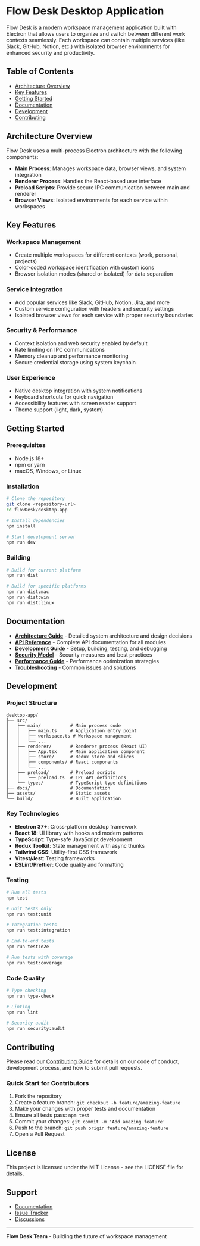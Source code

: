 # Flow Desk Desktop Application

Flow Desk is a modern workspace management application built with Electron that allows users to organize and switch between different work contexts seamlessly. Each workspace can contain multiple services (like Slack, GitHub, Notion, etc.) with isolated browser environments for enhanced security and productivity.

## Table of Contents

- [Architecture Overview](#architecture-overview)
- [Key Features](#key-features)
- [Getting Started](#getting-started)
- [Documentation](#documentation)
- [Development](#development)
- [Contributing](#contributing)

## Architecture Overview

Flow Desk uses a multi-process Electron architecture with the following components:

- **Main Process**: Manages workspace data, browser views, and system integration
- **Renderer Process**: Handles the React-based user interface
- **Preload Scripts**: Provide secure IPC communication between main and renderer
- **Browser Views**: Isolated environments for each service within workspaces

## Key Features

### Workspace Management
- Create multiple workspaces for different contexts (work, personal, projects)
- Color-coded workspace identification with custom icons
- Browser isolation modes (shared or isolated) for data separation

### Service Integration
- Add popular services like Slack, GitHub, Notion, Jira, and more
- Custom service configuration with headers and security settings
- Isolated browser views for each service with proper security boundaries

### Security & Performance
- Context isolation and web security enabled by default
- Rate limiting on IPC communications
- Memory cleanup and performance monitoring
- Secure credential storage using system keychain

### User Experience
- Native desktop integration with system notifications
- Keyboard shortcuts for quick navigation
- Accessibility features with screen reader support
- Theme support (light, dark, system)

## Getting Started

### Prerequisites
- Node.js 18+ 
- npm or yarn
- macOS, Windows, or Linux

### Installation

```bash
# Clone the repository
git clone <repository-url>
cd flowDesk/desktop-app

# Install dependencies
npm install

# Start development server
npm run dev
```

### Building

```bash
# Build for current platform
npm run dist

# Build for specific platforms
npm run dist:mac
npm run dist:win
npm run dist:linux
```

## Documentation

- [**Architecture Guide**](./ARCHITECTURE.md) - Detailed system architecture and design decisions
- [**API Reference**](./API.md) - Complete API documentation for all modules
- [**Development Guide**](./DEVELOPMENT.md) - Setup, building, testing, and debugging
- [**Security Model**](./SECURITY.md) - Security measures and best practices
- [**Performance Guide**](./PERFORMANCE.md) - Performance optimization strategies
- [**Troubleshooting**](./TROUBLESHOOTING.md) - Common issues and solutions

## Development

### Project Structure

```
desktop-app/
├── src/
│   ├── main/           # Main process code
│   │   ├── main.ts     # Application entry point
│   │   ├── workspace.ts # Workspace management
│   │   └── ...
│   ├── renderer/       # Renderer process (React UI)
│   │   ├── App.tsx     # Main application component
│   │   ├── store/      # Redux store and slices
│   │   ├── components/ # React components
│   │   └── ...
│   ├── preload/        # Preload scripts
│   │   └── preload.ts  # IPC API definitions
│   └── types/          # TypeScript type definitions
├── docs/               # Documentation
├── assets/             # Static assets
└── build/              # Built application
```

### Key Technologies

- **Electron 37+**: Cross-platform desktop framework
- **React 18**: UI library with hooks and modern patterns
- **TypeScript**: Type-safe JavaScript development
- **Redux Toolkit**: State management with async thunks
- **Tailwind CSS**: Utility-first CSS framework
- **Vitest/Jest**: Testing frameworks
- **ESLint/Prettier**: Code quality and formatting

### Testing

```bash
# Run all tests
npm test

# Unit tests only
npm run test:unit

# Integration tests
npm run test:integration

# End-to-end tests
npm run test:e2e

# Run tests with coverage
npm run test:coverage
```

### Code Quality

```bash
# Type checking
npm run type-check

# Linting
npm run lint

# Security audit
npm run security:audit
```

## Contributing

Please read our [Contributing Guide](./CONTRIBUTING.md) for details on our code of conduct, development process, and how to submit pull requests.

### Quick Start for Contributors

1. Fork the repository
2. Create a feature branch: `git checkout -b feature/amazing-feature`
3. Make your changes with proper tests and documentation
4. Ensure all tests pass: `npm test`
5. Commit your changes: `git commit -m 'Add amazing feature'`
6. Push to the branch: `git push origin feature/amazing-feature`
7. Open a Pull Request

## License

This project is licensed under the MIT License - see the LICENSE file for details.

## Support

- [Documentation](./docs/)
- [Issue Tracker](../../issues)
- [Discussions](../../discussions)

---

**Flow Desk Team** - Building the future of workspace management